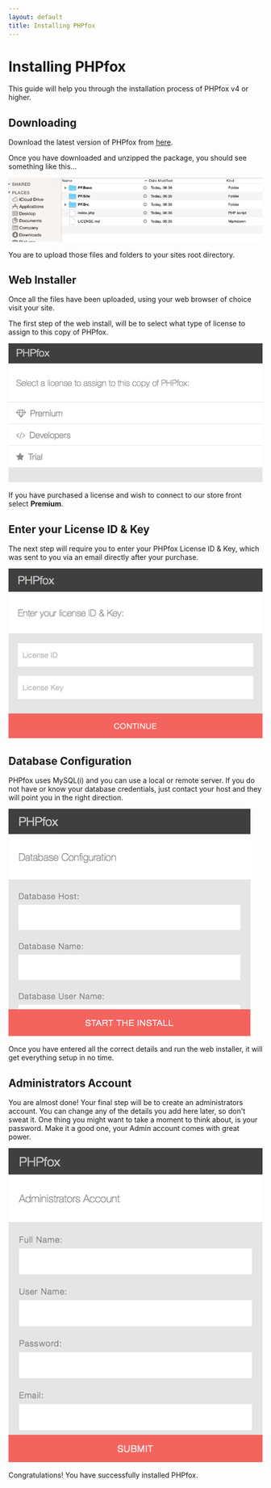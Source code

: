 ```yaml
---
layout: default
title: Installing PHPfox
---
```

# Installing PHPfox

This guide will help you through the installation process of PHPfox v4 or higher.

## Downloading

Download the latest version of PHPfox from [here](https://github.com/moxi9/phpfox-dist/archive/master.zip).

Once you have downloaded and unzipped the package, you should see something like this...

![](img/files.png)

You are to upload those files and folders to your sites root directory.

## Web Installer

Once all the files have been uploaded, using your web browser of choice visit your site.

The first step of the web install, will be to select what type of license to assign to this copy of PHPfox.

![](img/select-a-license.png)

If you have purchased a license and wish to connect to our store front select **Premium**.

## Enter your License ID & Key

The next step will require you to enter your PHPfox License ID & Key, which was sent to you via an email directly after your purchase.

![](img/enter-license-id.png)

## Database Configuration

PHPfox uses MySQL(i) and you can use a local or remote server. If you do not have or know your database credentials, just contact your host
 and they will point you in the right direction.

![](img/database-configuration.png)

Once you have entered all the correct details and run the web installer, it will get everything setup in no time.

## Administrators Account

You are almost done! Your final step will be to create an administrators account. You can change any of the details you add here later,
so don't sweat it. One thing you might want to take a moment to think about, is your password. Make it a good one, your Admin account comes
with great power.

![](img/admin-account.png)

Congratulations! You have successfully installed PHPfox.